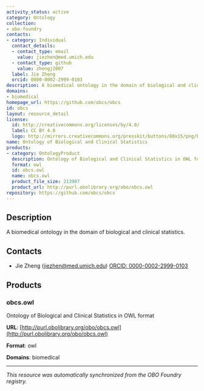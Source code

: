 ```yaml
---
activity_status: active
category: Ontology
collection:
- obo-foundry
contacts:
- category: Individual
  contact_details:
  - contact_type: email
    value: jiezhen@med.umich.edu
  - contact_type: github
    value: zhengj2007
  label: Jie Zheng
  orcid: 0000-0002-2999-0103
description: A biomedical ontology in the domain of biological and clinical statistics.
domains:
- biomedical
homepage_url: https://github.com/obcs/obcs
id: obcs
layout: resource_detail
license:
  id: http://creativecommons.org/licenses/by/4.0/
  label: CC BY 4.0
  logo: http://mirrors.creativecommons.org/presskit/buttons/80x15/png/by.png
name: Ontology of Biological and Clinical Statistics
products:
- category: OntologyProduct
  description: Ontology of Biological and Clinical Statistics in OWL format
  format: owl
  id: obcs.owl
  name: obcs.owl
  product_file_size: 213907
  product_url: http://purl.obolibrary.org/obo/obcs.owl
repository: https://github.com/obcs/obcs
---
```

## Description

A biomedical ontology in the domain of biological and clinical statistics.

## Contacts

- Jie Zheng (jiezhen@med.umich.edu) [ORCID: 0000-0002-2999-0103](https://orcid.org/0000-0002-2999-0103)

## Products

### obcs.owl

Ontology of Biological and Clinical Statistics in OWL format

**URL**: [http://purl.obolibrary.org/obo/obcs.owl](http://purl.obolibrary.org/obo/obcs.owl)

**Format**: owl

**Domains**: biomedical

---

*This resource was automatically synchronized from the OBO Foundry registry.*